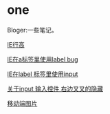 one
===

Bloger:一些笔记。

[IE行高](https://github.com/ql9075/one/issues/2 )

[IE在a标签里使用label bug](https://github.com/ql9075/one/issues/3 )

[IE在label 标签里使用input](https://github.com/ql9075/one/issues/4 )

[关于input 输入控件 右边叉叉的隐藏 ](https://github.com/ql9075/one/issues/5 )

[移动端图片](https://github.com/ql9075/one/issues/6 )


